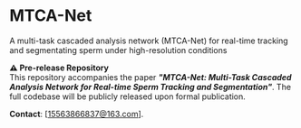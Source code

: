 # MTCA-Net
A multi-task cascaded analysis network (MTCA-Net) for real-time tracking and segmentating sperm under high-resolution conditions

**⚠️ Pre-release Repository**  
This repository accompanies the paper ***"MTCA-Net: Multi-Task Cascaded Analysis Network for Real-time Sperm Tracking and Segmentation"***. The full codebase will be publicly released upon formal publication.  
 
**Contact**: [15563866837@163.com].  
